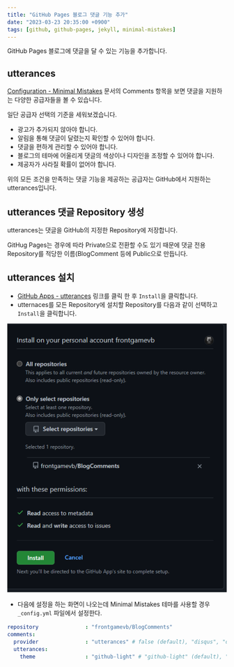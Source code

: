 ```yaml
---
title: "GitHub Pages 블로그 댓글 기능 추가"
date: "2023-03-23 20:35:00 +0900"
tags: [github, github-pages, jekyll, minimal-mistakes]
---
```

GitHub Pages 블로그에 댓글을 달 수 있는 기능을 추가합니다.

## utterances

[Configuration - Minimal Mistakes](https://mmistakes.github.io/minimal-mistakes/docs/configuration/#comments) 문서의 Comments 항목을 보면 댓글을 지원하는 다양한 공급자들을 볼 수 있습니다.

일단 공급자 선택의 기준을 세워보겠습니다.

- 광고가 추가되지 않아야 합니다.
- 알림을 통해 댓글이 달렸는지 확인할 수 있어야 합니다.
- 댓글을 편하게 관리할 수 있어야 합니다.
- 블로그의 테마에 어울리게 댓글의 색상이나 디자인을 조정할 수 있어야 합니다.
- 제공자가 사라질 확률이 없어야 합니다.

위의 모든 조건을 만족하는 댓글 기능을 제공하는 공급자는 GitHub에서 지원하는 utterances입니다.

## utterances 댓글 Repository 생성

utterances는 댓글을 GitHub의 지정한 Repository에 저장합니다.

GitHug Pages는 경우에 따라 Private으로 전환할 수도 있기 때문에 댓글 전용 Repository를 적당한 이름(BlogComment 등에 Public으로 만듭니다.

## utterances 설치

- [GitHub Apps - utterances](https://github.com/apps/utterances) 링크를 클릭 한 후 `Install`을 클릭합니다.
- utternaces를 모든 Repository에 설치할 Repository를 다음과 같이 선택하고 `Install`을 클릭합니다.

![GitHub Pages utterances 설치](/assets/images/github-pages-blog-install-utternaces.png)
- 다음에 설정을 하는 화면이 나오는데 Minimal Mistakes 테마를 사용할 경우 `_config.yml` 파일에서 설정한다.

```yml
repository               : "frontgamevb/BlogComments"
comments:
  provider               : "utterances" # false (default), "disqus", "discourse", "facebook", "staticman", "staticman_v2", "utterances", "giscus", "custom"
  utterances:
    theme                : "github-light" # "github-light" (default), "github-dark"
```